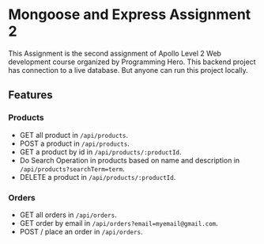 # Mongoose and Express Assignment 2

This Assignment is the second assignment of Apollo Level 2 Web development course organized by Programming Hero. This backend project
has connection to a live database. But anyone can run this project locally.

## Features

### Products

- GET all product in `/api/products`.
- POST a product in `/api/products`.
- GET a product by id in `/api/products/:productId`.
- Do Search Operation in products based on name and description in `/api/products?searchTerm=term`.
- DELETE a product in `/api/products/:productId`.

### Orders

- GET all orders in `/api/orders`.
- GET order by email in `/api/orders?email=myemail@gmail.com`.
- POST / place an order in `/api/orders`.
